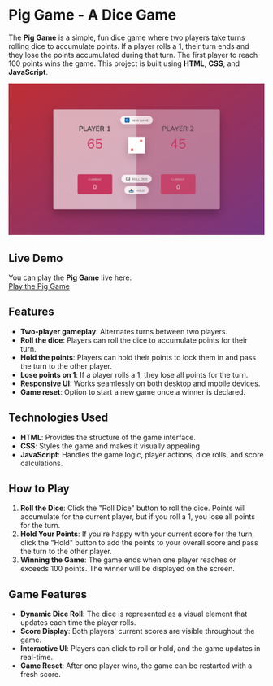 # Pig Game - A Dice Game

The **Pig Game** is a simple, fun dice game where two players take turns rolling dice to accumulate points. If a player rolls a 1, their turn ends and they lose the points accumulated during that turn. The first player to reach 100 points wins the game. This project is built using **HTML**, **CSS**, and **JavaScript**.

![Pig Game Screenshot](dice-game.png)

## Live Demo

You can play the **Pig Game** live here:  
[Play the Pig Game](https://your-username.github.io/your-repository-name/)

## Features

- **Two-player gameplay**: Alternates turns between two players.
- **Roll the dice**: Players can roll the dice to accumulate points for their turn.
- **Hold the points**: Players can hold their points to lock them in and pass the turn to the other player.
- **Lose points on 1**: If a player rolls a 1, they lose all points for the turn.
- **Responsive UI**: Works seamlessly on both desktop and mobile devices.
- **Game reset**: Option to start a new game once a winner is declared.

## Technologies Used

- **HTML**: Provides the structure of the game interface.
- **CSS**: Styles the game and makes it visually appealing.
- **JavaScript**: Handles the game logic, player actions, dice rolls, and score calculations.

## How to Play

1. **Roll the Dice**: Click the "Roll Dice" button to roll the dice. Points will accumulate for the current player, but if you roll a 1, you lose all points for the turn.
2. **Hold Your Points**: If you're happy with your current score for the turn, click the "Hold" button to add the points to your overall score and pass the turn to the other player.
3. **Winning the Game**: The game ends when one player reaches or exceeds 100 points. The winner will be displayed on the screen.

## Game Features

- **Dynamic Dice Roll**: The dice is represented as a visual element that updates each time the player rolls.
- **Score Display**: Both players' current scores are visible throughout the game.
- **Interactive UI**: Players can click to roll or hold, and the game updates in real-time.
- **Game Reset**: After one player wins, the game can be restarted with a fresh score.
